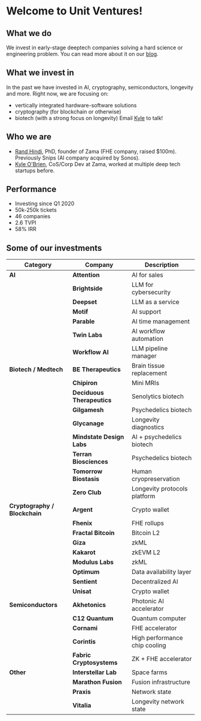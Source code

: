 # Welcome to Unit Ventures!

## What we do
We invest in early-stage deeptech companies solving a hard science or engineering problem. You can read more about it on our [blog](https://randhindi.substack.com).

## What we invest in
In the past we have invested in AI, cryptography, semiconductors, longevity and more. Right now, we are focusing on:
- vertically integrated hardware-software solutions
- cryptography (for blockchain or otherwise)
- biotech (with a strong focus on longevity)
Email [Kyle](mailto:kyle@unit.vc) to talk!

## Who we are
- [Rand Hindi](https://x.com/randhindi), PhD, founder of Zama (FHE company, raised $100m). Previously Snips (AI company acquired by Sonos). 
- [Kyle O'Brien](https://x.com/RoiStartup), CoS/Corp Dev at Zama, worked at multiple deep tech startups before.

## Performance
- Investing since Q1 2020
- 50k-250k tickets
- 46 companies
- 2.6 TVPI
- 58% IRR


## Some of our investments
| **Category**              | **Company**                  | **Description**                              |
|---------------------------|------------------------------|----------------------------------------------|
| **AI**                    | **Attention**               | AI for sales                                 |
|                           | **Brightside**              | LLM for cybersecurity                        |
|                           | **Deepset**                 | LLM as a service                             |
|                           | **Motif**                   | AI support                                   |
|                           | **Parable**                 | AI time management                           |
|                           | **Twin Labs**               | AI workflow automation                       |
|                           | **Workflow AI**             | LLM pipeline manager                         |
| **Biotech / Medtech**     | **BE Therapeutics**         | Brain tissue replacement                     |
|                           | **Chipiron**                | Mini MRIs                                    |
|                           | **Deciduous Therapeutics**  | Senolytics biotech                           |
|                           | **Gilgamesh**               | Psychedelics biotech                         |
|                           | **Glycanage**               | Longevity diagnostics                        |
|                           | **Mindstate Design Labs**   | AI + psychedelics biotech                    |
|                           | **Terran Biosciences**      | Psychedelics biotech                         |
|                           | **Tomorrow Biostasis**      | Human cryopreservation                       |
|                           | **Zero Club**               | Longevity protocols platform                 |
| **Cryptography / Blockchain**| **Argent**                  | Crypto wallet                                |
|                           | **Fhenix**                  | FHE rollups                                  |
|                           | **Fractal Bitcoin**         | Bitcoin L2                                   |
|                           | **Giza**                    | zkML                                         |
|                           | **Kakarot**                 | zkEVM L2                                     |
|                           | **Modulus Labs**            | zkML                                         |
|                           | **Optimum**                 | Data availability layer                      |
|                           | **Sentient**                | Decentralized AI                             |
|                           | **Unisat**                  | Crypto wallet                                |
| **Semiconductors**        | **Akhetonics**              | Photonic AI accelerator                      |
|                           | **C12 Quantum**             | Quantum computer                             |
|                           | **Cornami**                 | FHE accelerator                              |
|                           | **Corintis**                | High performance chip cooling                |
|                           | **Fabric Cryptosystems**    | ZK + FHE accelerator                         |
| **Other**                 | **Interstellar Lab**        | Space farms                                  |
|                           | **Marathon Fusion**         | Fusion infrastructure                        |
|                           | **Praxis**                  | Network state                                |
|                           | **Vitalia**                 | Longevity network state                      |



